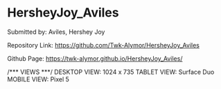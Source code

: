 # HersheyJoy_Aviles
Submitted by: Aviles, Hershey Joy

Repository Link: https://github.com/Twk-Alymor/HersheyJoy_Aviles

Github Page: https://twk-alymor.github.io/HersheyJoy_Aviles/

/*** VIEWS ***/
DESKTOP VIEW: 1024 x 735
TABLET VIEW: Surface Duo
MOBILE VIEW: Pixel 5

